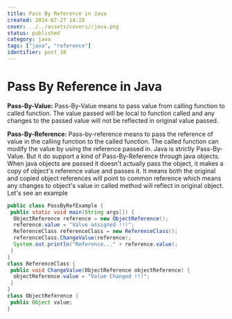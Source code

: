```yaml
---
title: Pass By Reference in Java
created: 2014-07-27 14:28
cover: ../../assets/covers//java.png
status: published
category: java
tags: ["java", "reference"]
identifier: post_18
---
```


# Pass By Reference in Java

**Pass-By-Value:** Pass-By-Value means to pass value from calling function to called function. The value passed will be local to function called and any changes to the passed value will not be reflected in original value passed.

**Pass-By-Reference:** Pass-by-reference means to pass the reference of value in the calling function to the called function. The called function can modify the value by using the reference passed in. Java is strictly Pass-By-Value. But it do support a kind of Pass-By-Reference through java objects. When java objects are passed it doesn't actually pass the object, it makes a copy of object's reference value and passes it. It means both the original and copied object references will point to common reference which means any changes to object's value in called method will reflect in original object. Let's see an example

```java
public class PassByRefExample {
 public static void main(String args[]) {
  ObjectReference reference = new ObjectReference();
  reference.value = "Value assigned !!!";
  ReferenceClass referenceClass = new ReferenceClass();
  referenceClass.ChangeValue(reference);
  System.out.println("Reference..." + reference.value);
 }
}
class ReferenceClass {
 public void ChangeValue(ObjectReference objectReference) {
  objectReference.value = "Value Changed !!!";
 }
}
class ObjectReference {
 public Object value;
}
```
